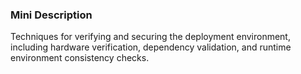 ### Mini Description

Techniques for verifying and securing the deployment environment, including hardware verification, dependency validation, and runtime environment consistency checks.
